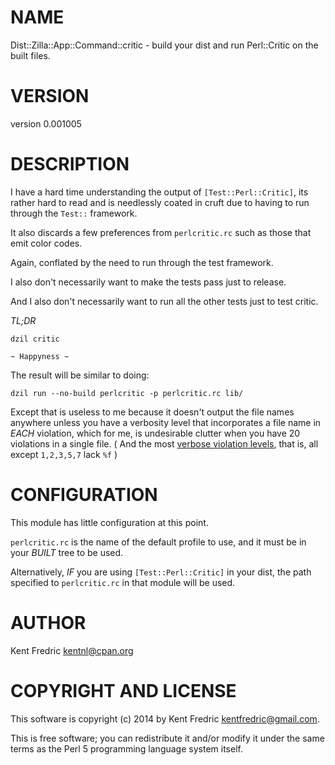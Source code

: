 # NAME

Dist::Zilla::App::Command::critic - build your dist and run Perl::Critic on the built files.

# VERSION

version 0.001005

# DESCRIPTION

I have a hard time understanding the output of `[Test::Perl::Critic]`, its rather hard to read and is needlessly coated in cruft
due to having to run through the `Test::` framework.

It also discards a few preferences from `perlcritic.rc` such as those that emit color codes.

Again, conflated by the need to run through the test framework.

I also don't necessarily want to make the tests pass just to release.

And I also don't necessarily want to run all the other tests just to test critic.

_TL;DR_

    dzil critic

    ~ Happyness ~

The result will be similar to doing:

    dzil run --no-build perlcritic -p perlcritic.rc lib/

Except that is useless to me because it doesn't output the file names anywhere unless you have a verbosity level that incorporates
a file name in _EACH_ violation, which for me, is undesirable clutter when you have 20 violations in a single file. ( And the most
[verbose violation levels](https://metacpan.org/pod/perlcritic#verbose-N-FORMAT), that is, all except `1,2,3,5,7` lack `%f` )

# CONFIGURATION

This module has little configuration at this point.

`perlcritic.rc` is the name of the default profile to use, and it must be in your _BUILT_ tree to be used.

Alternatively, _IF_ you are using `[Test::Perl::Critic]` in your dist, the path specified to `perlcritic.rc` in that module
will be used.

# AUTHOR

Kent Fredric <kentnl@cpan.org>

# COPYRIGHT AND LICENSE

This software is copyright (c) 2014 by Kent Fredric <kentfredric@gmail.com>.

This is free software; you can redistribute it and/or modify it under
the same terms as the Perl 5 programming language system itself.
